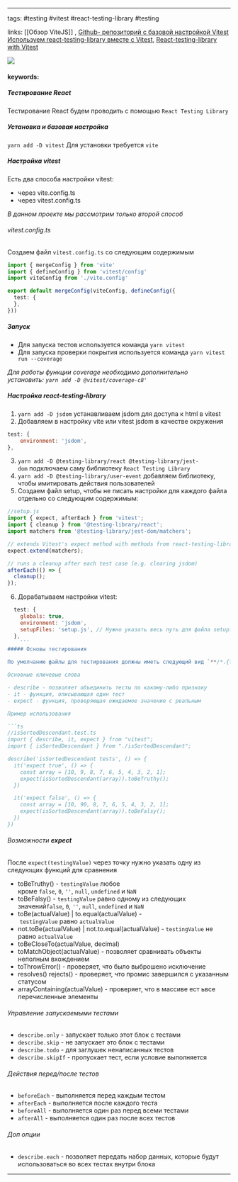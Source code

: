 ____

tags: #testing #vitest #react-testing-library #testing

links: [[Обзор ViteJS]] , [Github- репозиторий с базовой настройкой Vitest](https://github.com/GizmoDevDev/vitest-tescting/blob/main/docs/basic-knowledge.md)
[Используем react-testing-library вместе с Vitest](https://markus.oberlehner.net/blog/using-testing-library-jest-dom-with-vitest/), [React-testing-library with Vitest](https://www.robinwieruch.de/vitest-react-testing-library/)

![](https://www.youtube.com/watch?v=wUxu1LSmNAo)

#### keywords:

##### Тестирование React

Тестирование React будем проводить с помощью `React Testing Library`

##### Установка и базовая настройка

`yarn add -D vitest` Для установки требуется `vite`

##### Настройка vitest

Есть два способа настройки vitest:

- через vite.config.ts
- через vitest.config.ts

_В данном проекте мы рассмотрим только второй способ_

###### vitest.config.ts

Создаем файл `vitest.config.ts` со следующим содержимым

```ts
import { mergeConfig } from 'vite'
import { defineConfig } from 'vitest/config'
import viteConfig from './vite.config'

export default mergeConfig(viteConfig, defineConfig({
  test: {
  },
}))
```

##### Запуск

- Для запуска тестов используется команда `yarn vitest`
- Для запуска проверки покрытия используется команда `yarn vitest run --coverage`

_Для работы функции coverage необходимо дополнительно установить: `yarn add -D @vitest/coverage-c8'`_

##### Настройка react-testing-library

1. `yarn add -D jsdom` устанавливаем jsdom для доступа к html в vitest
2. Добавляем в настройку vite или vitest jsdom в качестве окружения

```js
test: {
    environment: 'jsdom',
},
```

3. `yarn add -D @testing-library/react @testing-library/jest-dom` подключаем саму библиотеку `React Testing Library`
4. `yarn add -D @testing-library/user-event` добавляем библиотеку, чтобы имитировать действия пользователей
5. Создаем файл setup, чтобы не писать настройки для каждого файла отдельно со следующим содержимым:

```js
//setup.js
import { expect, afterEach } from 'vitest';
import { cleanup } from '@testing-library/react';
import matchers from '@testing-library/jest-dom/matchers';

// extends Vitest's expect method with methods from react-testing-library
expect.extend(matchers);

// runs a cleanup after each test case (e.g. clearing jsdom)
afterEach(() => {
  cleanup();
});
```

6. Дорабатываем настройки vitest:

```js
  test: {
    globals: true,
    environment: 'jsdom',
    setupFiles: 'setup.js', // Нужно указать весь путь для файла setup.js
  },
	```
##### Основы тестирования

По умолчанию файлы для тестирования должны иметь следующий вид `**/*.{test,spec}.{js,mjs,cjs,ts,mts,cts,jsx,tsx}` Изменить его можно изменив настройки в файле `vitest.config.ts` добавив поле `include` с нужным шаблоном.

Основные ключевые слова

- describe - позволяет объединить тесты по какому-либо признаку
- it - функция, описывающая один тест
- expect - функция, проверяющая ожидаемое значение с реальным

Пример использования

```ts
//isSortedDescendant.test.ts
import { describe, it, expect } from "vitest";
import { isSortedDescendant } from "./isSortedDescendant";

describe('isSortedDescendant tests', () => {
  it('expect true', () => {
    const array = [10, 9, 8, 7, 6, 5, 4, 3, 2, 1];
    expect(isSortedDescendant(array)).toBeTruthy();
  })

  it('expect false', () => {
    const array = [10, 90, 8, 7, 6, 5, 4, 3, 2, 1];
    expect(isSortedDescendant(array)).toBeFalsy();
  })
})
```

###### [](https://github.com/GizmoDevDev/vitest-tescting/blob/main/docs/basic-knowledge.md#%D0%B2%D0%BE%D0%B7%D0%BC%D0%BE%D0%B6%D0%BD%D0%BE%D1%81%D1%82%D0%B8-expect)Возможности _**expect**_

После `expect(testingValue)` через точку нужно указать одну из следующих функций для сравнения

- toBeTruthy() - `testingValue` любое кроме `false`, `0`, `''`, `null`, `undefined` и `NaN`
- toBeFalsy() - `testingValue` равно одному из следующих значений`false`, `0`, `''`, `null`, `undefined` и `NaN`
- toBe(actualValue) | to.equal(actualValue) - `testingValue` равно `actualValue`
- not.toBe(actualValue) | not.to.equal(actualValue) - `testingValue` не равно `actualValue`
- toBeCloseTo(actualValue, decimal)
- toMatchObject(actualValue) - позволяет сравнивать объекты неполным вхождением
- toThrowError() - проверяет, что было выброшено исключение
- resolves() rejects() - проверяет, что промис завершился с указанным статусом
- arrayContaining(actualValue) - проверяет, что в массиве ест ьвсе перечисленные элементы

###### [](https://github.com/GizmoDevDev/vitest-tescting/blob/main/docs/basic-knowledge.md#%D1%83%D0%BF%D1%80%D0%B0%D0%B2%D0%BB%D0%B5%D0%BD%D0%B8%D0%B5-%D0%B7%D0%B0%D0%BF%D1%83%D1%81%D0%BA%D0%B0%D0%B5%D0%BC%D1%8B%D0%BC%D0%B8-%D1%82%D0%B5%D1%81%D1%82%D0%B0%D0%BC%D0%B8)Управление запускаемыми тестами

- `describe.only` - запускает только этот блок с тестами
- `describe.skip` - не запускает это блок с тестами
- `describe.todo` - для заглушек ненаписанных тестов
- `describe.skipIf` - пропускает тест, если условие выполняется

###### [](https://github.com/GizmoDevDev/vitest-tescting/blob/main/docs/basic-knowledge.md#%D0%B4%D0%B5%D0%B9%D1%81%D1%82%D0%B2%D0%B8%D1%8F-%D0%BF%D0%B5%D1%80%D0%B5%D0%B4%D0%BF%D0%BE%D1%81%D0%BB%D0%B5-%D1%82%D0%B5%D1%81%D1%82%D0%BE%D0%B2)Действия перед/после тестов

- `beforeEach` - выполняется перед каждым тестом
- `afterEach` - выполняется после каждого теста
- `beforeAll` - выполняется один раз перед всеми тестами
- `afterAll` - выполняется один раз после всех тестов

###### [](https://github.com/GizmoDevDev/vitest-tescting/blob/main/docs/basic-knowledge.md#%D0%B4%D0%BE%D0%BF-%D0%BE%D0%BF%D1%86%D0%B8%D0%B8)Доп опции

- `describe.each` - позволяет передать набор данных, которые будут использоваться во всех тестах внутри блока


_____
